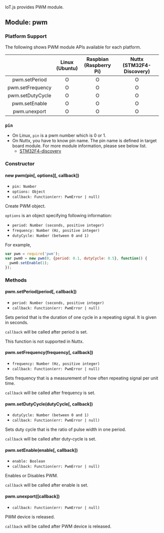 IoT.js provides PWM module.

## Module: pwm

### Platform Support

The following shows PWM module APIs available for each platform.

|  | Linux<br/>(Ubuntu) | Raspbian<br/>(Raspberry Pi) | Nuttx<br/>(STM32F4-Discovery) |
| :---: | :---: | :---: | :---: |
| pwm.setPeriod | O | O | O |
| pwm.setFrequency | O | O | O |
| pwm.setDutyCycle | O | O | O |
| pwm.setEnable | O | O | O |
| pwm.unexport | O | O | O |

### `pin`
* On Linux, `pin` is a pwm number which is 0 or 1.
* On Nuttx, you have to know pin name. The pin name is defined in target board module. For more module information, please see below list.
  * [STM32F4-discovery](../../targets/nuttx-stm32f4/Stm32f4dis.md#pwm-pin)


### Constructor

#### new pwm(pin[, options][, callback])
* `pin: Number`
* `options: Object`
* `callback: Function(err: PwmError | null)`

Create PWM object.

`options` is an object specifying following information:
* `period: Number (seconds, positive integer)`
* `frequency: Number (Hz, positive integer)`
* `dutyCycle: Number (between 0 and 1)`

For example,
```javascript
var pwm = require('pwm');
var pwm0 = new pwm(0, {period: 0.1, dutyCycle: 0.5}, function() {
  pwm0.setEnable(1);
});
```

### Methods

#### pwm.setPeriod(period[, callback])
* `period: Number (seconds, positive integer)`
* `callback: Function(err: PwmError | null)`

Sets period that is the duration of one cycle in a repeating signal. It is given in seconds.

`callback` will be called after period is set.

This function is not supported in Nuttx.


#### pwm.setFrequency(frequency[, callback])
* `frequency: Number (Hz, positive integer)`
* `callback: Function(err: PwmError | null)`

Sets frequency that is a measurement of how often repeating signal per unit time.

`callback` will be called after frequency is set.


#### pwm.setDutyCycle(dutyCycle[, callback])
* `dutyCycle: Number (between 0 and 1)`
* `callback: Function(err: PwmError | null)`

Sets duty cycle that is the ratio of pulse width in one period.

`callback` will be called after duty-cycle is set.

#### pwm.setEnable(enable[, callback])
* `enable: Boolean`
* `callback: Function(err: PwmError | null)`

Enables or Disables PWM.

`callback` will be called after enable is set.


#### pwm.unexport([callback])
* `callback: Function(err: PwmError | null)`

PWM device is released.

`callback` will be called after PWM device is released.
